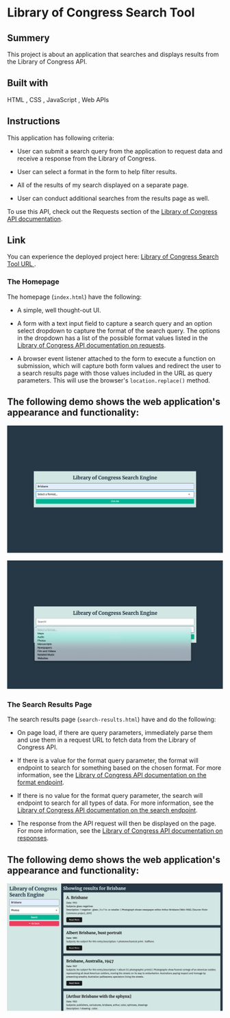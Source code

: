 # <Library-of-Congress-Search-Engine>

# Library of Congress Search Tool

## Summery
This project is about an application that searches and displays results from the Library of Congress API.

## Built with

 HTML , CSS , JavaScript , Web APIs

## Instructions

This application has following criteria:

* User can submit a search query from the application to request data and receive a response from the Library of Congress.

* User can select a format in the form to help filter results.

* All of the results of my search displayed on a separate page.

* User can conduct additional searches from the results page as well.

To use this API, check out the Requests section of the [Library of Congress API documentation](https://libraryofcongress.github.io/data-exploration/).



## Link
You can experience the deployed project here: [Library of Congress Search Tool URL ](https://hadisparsa.github.io/Library-of-Congress-Search-Engine/).


### The Homepage

The homepage (`index.html`) have the following:

* A simple, well thought-out UI.

* A form with a text input field to capture a search query and an option select dropdown to capture the format of the search query. The options in the dropdown has a list of the possible format values listed in the [Library of Congress API documentation on requests](https://libraryofcongress.github.io/data-exploration/requests.html#format).

* A browser event listener attached to the form to execute a function on submission, which will capture both form values and redirect the user to a search results page with those values included in the URL as query parameters. This will use the browser's `location.replace()` method.

## The following demo shows the web application's appearance and functionality:

![The Homepage](./assets/images/ScreenShot1.jpg)


![The Homepage](./assets/images/ScreenShot2.jpg)

### The Search Results Page

The search results page (`search-results.html`) have and do the following:

* On page load, if there are query parameters, immediately parse them and use them in a request URL to fetch data from the Library of Congress API.

* If there is a value for the format query parameter, the format will endpoint to search for something based on the chosen format. For more information, see the [Library of Congress API documentation on the format endpoint](https://libraryofcongress.github.io/data-exploration/requests.html#format).

* If there is no value for the format query parameter, the search will endpoint to search for all types of data. For more information, see the [Library of Congress API documentation on the search endpoint](https://libraryofcongress.github.io/data-exploration/requests.html#search).

* The response from the API request will then be displayed on the page. For more information, see the [Library of Congress API documentation on responses](https://libraryofcongress.github.io/data-exploration/responses.html).


## The following demo shows the web application's appearance and functionality:

![The Search Results Page](./assets/images/ScreenShot3.jpg)
